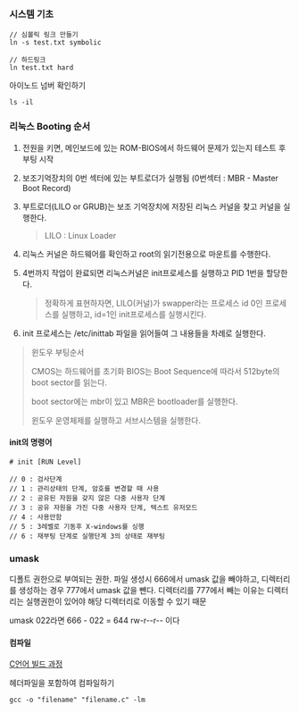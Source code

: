 ### 시스템 기초

```shell
// 심볼릭 링크 만들기
ln -s test.txt symbolic

// 하드링크
ln test.txt hard
```



아이노드 넘버 확인하기

```shell
ls -il
```



### 리눅스 Booting 순서

1. 전원을 키면, 메인보드에 있는 ROM-BIOS에서 하드웨어 문제가 있는지 테스트 후 부팅 시작

2. 보조기억장치의 0번 섹터에 있는 부트로더가 실행됨 (0번섹터 : MBR - Master Boot Record)

3. 부트로더(LILO or GRUB)는 보조 기억장치에 저장된 리눅스 커널을 찾고 커널을 실행한다.

   > LILO : Linux Loader

4. 리눅스 커널은 하드웨어를 확인하고 root의 읽기전용으로 마운트를 수행한다. 

5. 4번까지 작업이 완료되면 리눅스커널은 init프로세스를 실행하고 PID 1번을 할당한다.

   > 정확하게 표현하자면, LILO(커널)가 swapper라는 프로세스 id 0인 프로세스를 실행하고, id=1인 init프로세스를 실행시킨다.

6. init 프로세스는 /etc/inittab 파일을 읽어들여 그 내용들을 차례로 실행한다.

> 윈도우 부팅순서
>
> CMOS는 하드웨어를 초기화 BIOS는 Boot Sequence에 따라서 512byte의 boot sector를 읽는다.
>
> boot sector에는 mbr이 있고 MBR은 bootloader를 실행한다.
>
> 윈도우 운영체제를 실행하고 서브시스템을 실행한다.



#### init의 명령어

```shell
# init [RUN Level]

// 0 : 검사단계
// 1 : 관리상태의 단계, 암호를 변경할 때 사용
// 2 : 공유된 자원을 갖지 않은 다중 사용자 단계
// 3 : 공유 자원을 가진 다중 사용자 단계, 텍스트 유저모드
// 4 : 사용안함
// 5 : 3레벨로 기동후 X-windows를 싱행
// 6 : 재부팅 단계로 실행단계 3의 상태로 재부팅
```



### umask

디폴트 권한으로 부여되는 권한. 파일 생성시 666에서 umask 값을 빼야하고, 디렉터리를 생성하는 경우 777에서 umask 값을 뺀다. 디렉터리를 777에서 빼는 이유는 디렉터리는 실행권한이 있어야 해당 디렉터리로 이동할 수 있기 때문

umask 022라면 666 - 022 = 644 rw-r--r-- 이다



#### 컴파일

[C언어 빌드 과정](https://brunch.co.kr/@mystoryg/57?fbclid=IwAR0z-Oc-pAvRVrx71ztwFlXY3fGB1tQdXGkO9BeWFY8O4Ex14zcoVTAL4cs)

헤더파일을 포함하여 컴파일하기
```shell
gcc -o "filename" "filename.c" -lm
```
